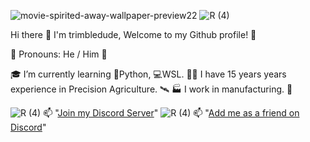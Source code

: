 ![movie-spirited-away-wallpaper-preview22](https://user-images.githubusercontent.com/4210645/230256882-e428cd27-6725-4572-bcdf-e0039fa945e3.jpg)
![R (4)](https://user-images.githubusercontent.com/4210645/230257332-f969b391-944b-4f34-a6cd-e012e8f12717.png)

Hi there 👋 I'm trimbledude, Welcome to my Github profile! 👋

👦 Pronouns: He / Him 👦

🎓 I’m currently learning 🐍Python, 💻WSL.
👨‍🌾 I have 15 years years experience in Precision Agriculture. 🛰
🏭 I work in manufacturing. 🤖

![R (4)](https://user-images.githubusercontent.com/4210645/230257332-f969b391-944b-4f34-a6cd-e012e8f12717.png)
📫 "[Join my Discord Server](https://discord.gg/Xa8gGUby)"
![R (4)](https://user-images.githubusercontent.com/4210645/230257332-f969b391-944b-4f34-a6cd-e012e8f12717.png)
📫 "[Add me as a friend on Discord](https://discord.com/users/trimbledude#1542)"

<!--
**trimbledude/trimbledude** is a ✨ _special_ ✨ repository because its `README.md` (this file) appears on your GitHub profile.
-->
